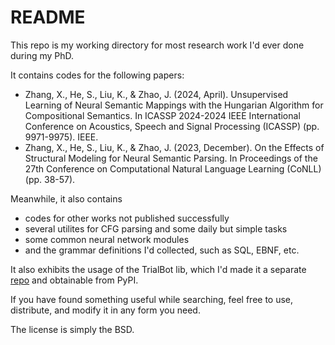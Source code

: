 # README

This repo is my working directory for most research work I'd ever done during my PhD.

It contains codes for the following papers:

- Zhang, X., He, S., Liu, K., & Zhao, J. (2024, April). Unsupervised Learning of Neural Semantic Mappings with the Hungarian Algorithm for Compositional Semantics. In ICASSP 2024-2024 IEEE International Conference on Acoustics, Speech and Signal Processing (ICASSP) (pp. 9971-9975). IEEE.
- Zhang, X., He, S., Liu, K., & Zhao, J. (2023, December). On the Effects of Structural Modeling for Neural Semantic Parsing. In Proceedings of the 27th Conference on Computational Natural Language Learning (CoNLL) (pp. 38-57).

Meanwhile, it also contains
- codes for other works not published successfully
- several utilites for CFG parsing and some daily but simple tasks
- some common neural network modules
- and the grammar definitions I'd collected, such as SQL, EBNF, etc.

It also exhibits the usage of the TrialBot lib, which I'd made it a separate [repo](https://github.com/zxteloiv/trialbot) and obtainable from PyPI.

If you have found something useful while searching, feel free to use, distribute, and modify it in any form you need.

The license is simply the BSD.


